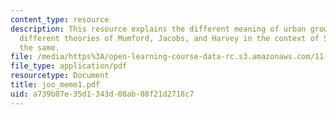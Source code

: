```yaml
---
content_type: resource
description: This resource explains the different meaning of urban growth and provides
  different theories of Mumford, Jacobs, and Harvey in the context of Seoul for supporting
  the same.
file: /media/https%3A/open-learning-course-data-rc.s3.amazonaws.com/11-489-the-growth-and-spatial-structure-of-cities-fall-2005/a739b07e35d1343d08ab08f21d2718c7_joo_memo1.pdf
file_type: application/pdf
resourcetype: Document
title: joo_memo1.pdf
uid: a739b07e-35d1-343d-08ab-08f21d2718c7
---
```

